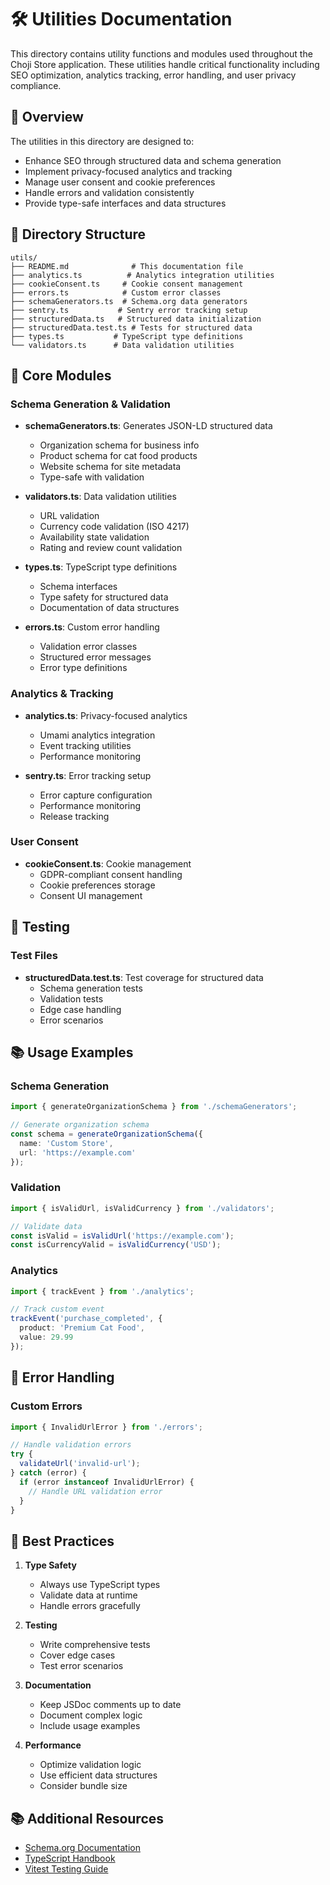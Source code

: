# 🛠️ Utilities Documentation

This directory contains utility functions and modules used throughout the Choji Store application. These utilities handle critical functionality including SEO optimization, analytics tracking, error handling, and user privacy compliance.

## 🎯 Overview

The utilities in this directory are designed to:
- Enhance SEO through structured data and schema generation
- Implement privacy-focused analytics and tracking
- Manage user consent and cookie preferences
- Handle errors and validation consistently
- Provide type-safe interfaces and data structures

## 📁 Directory Structure

```
utils/
├── README.md              # This documentation file
├── analytics.ts          # Analytics integration utilities
├── cookieConsent.ts     # Cookie consent management
├── errors.ts            # Custom error classes
├── schemaGenerators.ts  # Schema.org data generators
├── sentry.ts           # Sentry error tracking setup
├── structuredData.ts   # Structured data initialization
├── structuredData.test.ts # Tests for structured data
├── types.ts           # TypeScript type definitions
└── validators.ts      # Data validation utilities
```

## 🔧 Core Modules

### Schema Generation & Validation

- **schemaGenerators.ts**: Generates JSON-LD structured data
  - Organization schema for business info
  - Product schema for cat food products
  - Website schema for site metadata
  - Type-safe with validation

- **validators.ts**: Data validation utilities
  - URL validation
  - Currency code validation (ISO 4217)
  - Availability state validation
  - Rating and review count validation

- **types.ts**: TypeScript type definitions
  - Schema interfaces
  - Type safety for structured data
  - Documentation of data structures

- **errors.ts**: Custom error handling
  - Validation error classes
  - Structured error messages
  - Error type definitions

### Analytics & Tracking

- **analytics.ts**: Privacy-focused analytics
  - Umami analytics integration
  - Event tracking utilities
  - Performance monitoring

- **sentry.ts**: Error tracking setup
  - Error capture configuration
  - Performance monitoring
  - Release tracking

### User Consent

- **cookieConsent.ts**: Cookie management
  - GDPR-compliant consent handling
  - Cookie preferences storage
  - Consent UI management

## 🧪 Testing

### Test Files

- **structuredData.test.ts**: Test coverage for structured data
  - Schema generation tests
  - Validation tests
  - Edge case handling
  - Error scenarios

## 📚 Usage Examples

### Schema Generation

```typescript
import { generateOrganizationSchema } from './schemaGenerators';

// Generate organization schema
const schema = generateOrganizationSchema({
  name: 'Custom Store',
  url: 'https://example.com'
});
```

### Validation

```typescript
import { isValidUrl, isValidCurrency } from './validators';

// Validate data
const isValid = isValidUrl('https://example.com');
const isCurrencyValid = isValidCurrency('USD');
```

### Analytics

```typescript
import { trackEvent } from './analytics';

// Track custom event
trackEvent('purchase_completed', {
  product: 'Premium Cat Food',
  value: 29.99
});
```

## 🔐 Error Handling

### Custom Errors

```typescript
import { InvalidUrlError } from './errors';

// Handle validation errors
try {
  validateUrl('invalid-url');
} catch (error) {
  if (error instanceof InvalidUrlError) {
    // Handle URL validation error
  }
}
```

## 🚀 Best Practices

1. **Type Safety**
   - Always use TypeScript types
   - Validate data at runtime
   - Handle errors gracefully

2. **Testing**
   - Write comprehensive tests
   - Cover edge cases
   - Test error scenarios

3. **Documentation**
   - Keep JSDoc comments up to date
   - Document complex logic
   - Include usage examples

4. **Performance**
   - Optimize validation logic
   - Use efficient data structures
   - Consider bundle size

## 📚 Additional Resources

- [Schema.org Documentation](https://schema.org/docs/documents.html)
- [TypeScript Handbook](https://www.typescriptlang.org/docs/)
- [Vitest Testing Guide](https://vitest.dev/guide/)
